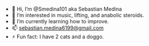 - 👋 Hi, I’m @Smedina101 aka Sebastian Medina
- 👀 I’m interested in music, lifting, and anabolic steroids.
- 🌱 I’m currently learning how to improve.
- 📫 sebastian.medina6199@gmail.com  
- ⚡ Fun fact: I have 2 cats and a doggo.

<!---
Smedina101/Smedina101 is a ✨ special ✨ repository because its `README.md` (this file) appears on your GitHub profile.
You can click the Preview link to take a look at your changes.
--->
